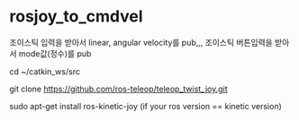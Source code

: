 # rosjoy_to_cmdvel
조이스틱 입력을 받아서 linear, angular velocity를 pub,,,
조이스틱 버튼입력을 받아서 mode값(정수)를 pub

cd ~/catkin_ws/src

git clone https://github.com/ros-teleop/teleop_twist_joy.git

sudo apt-get install ros-kinetic-joy (if your ros version == kinetic version)
